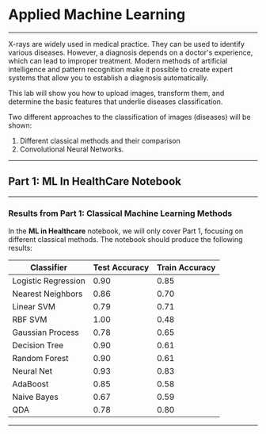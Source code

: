 # Applied Machine Learning
---
X-rays are widely used in medical practice. They can be used to identify various diseases. However, a diagnosis depends on a doctor's experience, which can lead to improper treatment. Modern methods of artificial intelligence and pattern recognition make it possible to create expert systems that allow you to establish a diagnosis automatically.

This lab will show you how to upload images, transform them, and determine the basic features that underlie diseases classification.

Two different approaches to the classification of images (diseases) will be shown:
1. Different classical methods and their comparison 
2. Convolutional Neural Networks.
---
## Part 1: ML In HealthCare Notebook
---
##### 

<h3>Results from Part 1: Classical Machine Learning Methods</h3>
<p>In the <strong>ML in Healthcare</strong> notebook, we will only cover Part 1, focusing on different classical methods. The notebook should produce the following results:</p>

<table>
  <thead>
    <tr>
      <th>Classifier</th>
      <th>Test Accuracy</th>
      <th>Train Accuracy</th>
    </tr>
  </thead>
  <tbody>
    <tr><td>Logistic Regression</td><td>0.90</td><td>0.85</td></tr>
    <tr><td>Nearest Neighbors</td><td>0.86</td><td>0.70</td></tr>
    <tr><td>Linear SVM</td><td>0.79</td><td>0.71</td></tr>
    <tr><td>RBF SVM</td><td>1.00</td><td>0.48</td></tr>
    <tr><td>Gaussian Process</td><td>0.78</td><td>0.65</td></tr>
    <tr><td>Decision Tree</td><td>0.90</td><td>0.61</td></tr>
    <tr><td>Random Forest</td><td>0.90</td><td>0.61</td></tr>
    <tr><td>Neural Net</td><td>0.93</td><td>0.83</td></tr>
    <tr><td>AdaBoost</td><td>0.85</td><td>0.58</td></tr>
    <tr><td>Naive Bayes</td><td>0.67</td><td>0.59</td></tr>
    <tr><td>QDA</td><td>0.78</td><td>0.80</td></tr>
  </tbody>
</table>


---
